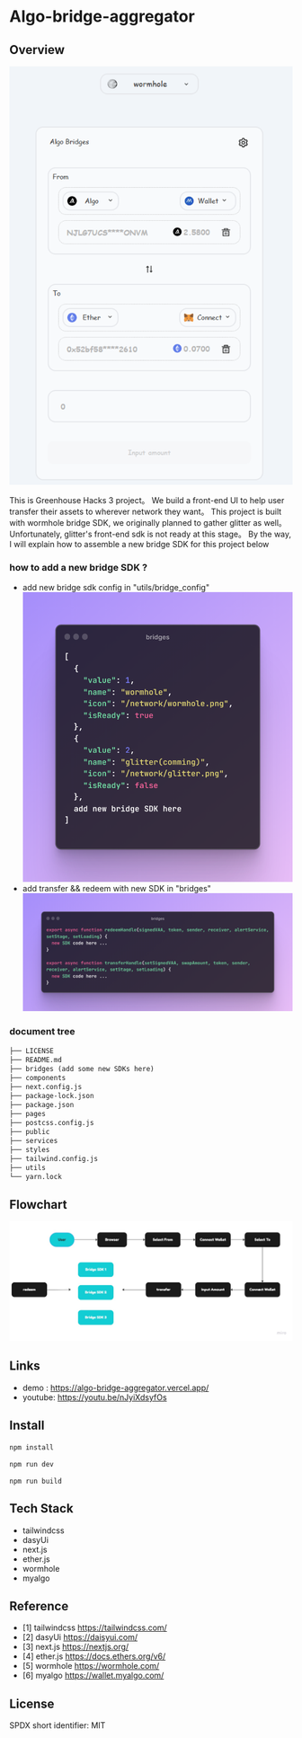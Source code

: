 # Algo-bridge-aggregator

## Overview

![alt ""](/public/demo/overview.png)

This is Greenhouse Hacks 3 project。 We build a front-end UI to help user transfer their assets to wherever network they want。 This project is built with wormhole bridge SDK, we originally planned to gather glitter as well。 Unfortunately, glitter's front-end sdk is not ready at this stage。 By the way, I will explain how to assemble a new bridge SDK for this project below

### how to add a new bridge SDK ?

- add new bridge sdk config in "utils/bridge_config"
  ![alt ""](/public/demo/bridges.png)
- add transfer && redeem with new SDK in "bridges"
  ![alt ""](/public/demo/SDK.png)

### document tree

```
├── LICENSE
├── README.md
├── bridges (add some new SDKs here)
├── components
├── next.config.js
├── package-lock.json
├── package.json
├── pages
├── postcss.config.js
├── public
├── services
├── styles
├── tailwind.config.js
├── utils
└── yarn.lock
```

## Flowchart

![alt ""](/public/demo/flowchart.jpg)

## Links

- demo : <https://algo-bridge-aggregator.vercel.app/>
- youtube: <https://youtu.be/nJyiXdsyfOs>

## Install

```shell
npm install
```

```shell
npm run dev
```

```shell
npm run build
```

## Tech Stack

- tailwindcss
- dasyUi
- next.js
- ether.js
- wormhole
- myalgo

## Reference

- [1] tailwindcss <https://tailwindcss.com/>
- [2] dasyUi <https://daisyui.com/>
- [3] next.js <https://nextjs.org/>
- [4] ether.js <https://docs.ethers.org/v6/>
- [5] wormhole <https://wormhole.com/>
- [6] myalgo <https://wallet.myalgo.com/>

## License

SPDX short identifier: MIT
